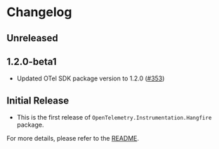 # Changelog

## Unreleased

## 1.2.0-beta1

* Updated OTel SDK package version to 1.2.0
  ([#353](https://github.com/open-telemetry/opentelemetry-dotnet-contrib/pull/353))

## Initial Release

* This is the first release of `OpenTelemetry.Instrumentation.Hangfire` package.

For more details, please refer to the [README](README.md).
